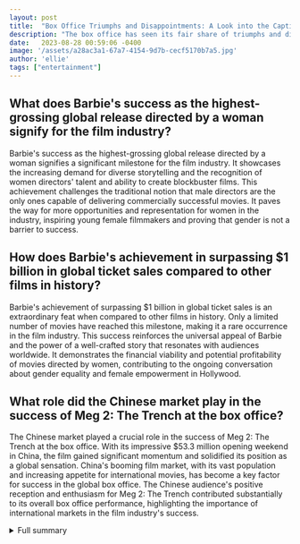 ```yaml
---
layout: post
title:  "Box Office Triumphs and Disappointments: A Look into the Captivating World of Cinema"
description: "The box office has seen its fair share of triumphs and disappointments recently, with new releases making waves and established films continuing to rake in the dough. Let's dive into the exciting world of the global box office, where fortunes rise and fall like the tides."
date:   2023-08-28 00:59:06 -0400
image: '/assets/a28ac3a1-67a7-4154-9d7b-cecf5170b7a5.jpg'
author: 'ellie'
tags: ["entertainment"]
---
```


## What does Barbie's success as the highest-grossing global release directed by a woman signify for the film industry?
Barbie's success as the highest-grossing global release directed by a woman signifies a significant milestone for the film industry. It showcases the increasing demand for diverse storytelling and the recognition of women directors' talent and ability to create blockbuster films. This achievement challenges the traditional notion that male directors are the only ones capable of delivering commercially successful movies. It paves the way for more opportunities and representation for women in the industry, inspiring young female filmmakers and proving that gender is not a barrier to success.

## How does Barbie's achievement in surpassing $1 billion in global ticket sales compared to other films in history?
Barbie's achievement of surpassing $1 billion in global ticket sales is an extraordinary feat when compared to other films in history. Only a limited number of movies have reached this milestone, making it a rare occurrence in the film industry. This success reinforces the universal appeal of Barbie and the power of a well-crafted story that resonates with audiences worldwide. It demonstrates the financial viability and potential profitability of movies directed by women, contributing to the ongoing conversation about gender equality and female empowerment in Hollywood.

## What role did the Chinese market play in the success of Meg 2: The Trench at the box office?
The Chinese market played a crucial role in the success of Meg 2: The Trench at the box office. With its impressive $53.3 million opening weekend in China, the film gained significant momentum and solidified its position as a global sensation. China's booming film market, with its vast population and increasing appetite for international movies, has become a key factor for success in the global box office. The Chinese audience's positive reception and enthusiasm for Meg 2: The Trench contributed substantially to its overall box office performance, highlighting the importance of international markets in the film industry's success.


<details>
        <summary>Full summary</summary>
<p>Barbie, the iconic doll brought to life on the silver screen, has become the highest-grossing global release in Warner Bros. history. Directed by the talented Greta Gerwig, Barbie has shattered records and is set to surpass $1 billion in global ticket sales. It's a remarkable achievement for a film directed by a woman, and it solidifies Gerwig's place as a trailblazer in the industry.</p>
<p>But Barbie's success didn't stop there. It also secured the title of the highest-grossing live-action film directed by a woman in North America. These milestones highlight the growing demand for diverse storytelling and the incredible impact that women directors are having on the film world.</p>
<p>In the world of box office juggernauts, there are only a select few films that cross the $1 billion mark. Greta Gerwig's Barbie joins this elite club, adding to the list of just 53 movies in history that have achieved this momentous feat. The film's triumph is a testament to its universal appeal and the power of a compelling story.</p>
<p>Frozen and Frozen 2, co-directed by women, still hold the top spots for movies directed by women, but Barbie's meteoric rise could potentially challenge that dominance. It's a thrilling competition that showcases the ever-growing presence of female filmmakers in the industry.</p>
<p>In the battle for box office supremacy, Barbie faced off against some formidable opponents. New releases Teenage Mutant Ninja Turtles: Mutant Mayhem and Meg 2: The Trench competed with Barbie and Oppenheimer for the top spots. While Barbie surged ahead, Oppenheimer, a captivating film based on the true story of J. Robert Oppenheimer, made impressive strides in the box office arena. It has neared the $800 million mark worldwide, becoming the highest-grossing R-rated film of the year.</p>
<p>The success of Oppenheimer was fueled by its outstanding performance in the UK, Germany, France, Australia, and India. These markets embraced the thought-provoking narrative and stellar performances, contributing significantly to its global success.</p>
<p>Meg 2: The Trench also made waves at the box office, surpassing $350 million. The film's captivating storyline and a significant boost from the Chinese market propelled it to new heights. With a stunning $53.3 million opening weekend in China, Meg 2: The Trench solidified its position as a global sensation.</p>
<p>Unfortunately, not every film can achieve box office glory. Blue Beetle, a highly anticipated release, disappointed with a global earning of only $81.8 million. The film's lackluster performance serves as a reminder that success in the entertainment industry is never guaranteed.</p>
<p>The strike with actors and writers has cast a shadow of uncertainty over the fall release calendar. Sony was forced to delay the release of Gran Turismo, a movie based on the popular racing video game franchise. Fans eagerly await its arrival, but for now, they will have to exercise patience.</p>
<p>Despite the challenges faced by the industry, audiences continue to show their enthusiasm for going to the movie theater. The allure of the silver screen remains strong, drawing people from all walks of life to experience the magic of cinema.</p>
<p>As the box office landscape evolves, one thing is certain: the power of film to captivate, inspire, and entertain is unparalleled. Whether it's Barbie's groundbreaking success, Oppenheimer's thought-provoking journey, or the thrill of watching a race unfold in Gran Turismo, the box office continues to be a platform that showcases the best of storytelling and the magic of the movies.</p>
</details>